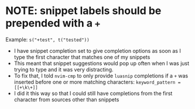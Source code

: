 # NOTE: snippet labels should be prepended with a `+`
Example: `s("+test", t("tested"))`
- I have snippet completion set to give completion options as soon as I type the first character that matches one of my snippets
- This meant that snippet suggestions would pop up often when I was just trying to type and it was very distracting.
- To fix that, I told `nvim-cmp` to only provide `luasnip` completions if a `+` was inserted before one or more matching characters:
   `keyword_pattern = [[+\k\+]] ` 
- I did it this way so that I could still have completions from the first character from sources other than snippets
